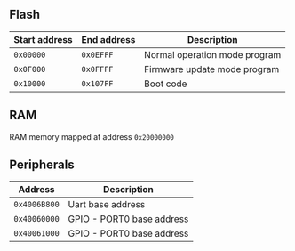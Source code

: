 ## Flash
| Start address | End address | Description                   |
| --            |  --         | --                            |
| `0x00000`     | `0x0EFFF`   | Normal operation mode program |
| `0x0F000`     | `0x0FFFF`   | Firmware update mode program  |
| `0x10000`     | `0x107FF`   | Boot code                     |


## RAM 
RAM memory mapped at address `0x20000000`

## Peripherals 

| Address      | Description                   |
| --           | --                            |
| `0x4006B800` | Uart base address             |
| `0x40060000` | GPIO - PORT0 base address     |
| `0x40061000` | GPIO - PORT0 base address     |
